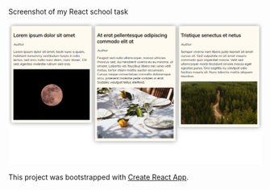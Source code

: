 Screenshot of my React school task

![6th task: Posts view](./public/6_task.PNG)

This project was bootstrapped with [Create React App](https://github.com/facebook/create-react-app).


